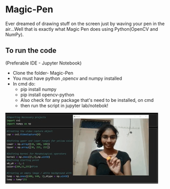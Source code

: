# Magic-Pen
Ever dreamed of drawing stuff on the screen just by waving your pen in the air...Well that is exactly what Magic Pen does using Python(OpenCV and NumPy).

## To run the code

(Preferable IDE - Jupyter Notebook)
- Clone the folder- Magic-Pen
- You must have python ,opencv and numpy installed
- In cmd do:
  - pip install numpy
  - pip install opencv-python
  - Also check for any package that's need to be installed, on cmd
  - then run the script in jupyter lab/notebok!


![](demo.gif)